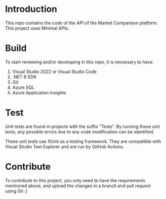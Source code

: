 # Introduction

This repo contains the code of the API of the Market Comparison platform. This project uses Minimal APIs.

# Build

To start reviewing and/or developing in this repo, it is necessary to have:

1. Visual Studio 2022 or Visual Studio Code
2. .NET 8 SDK
3. Git
4. Azure SQL
5. Azure Application Insights

# Test

Unit tests are found in projects with the suffix "Tests". By running these unit tests, any possible errors due to any code modification can be identified.

These unit tests use XUnit as a testing framework. They are compatible with Visual Studio Test Explorer and are run by GitHub Actions.

# Contribute

To contribute to this project, you only need to have the requirements mentioned above, and upload the changes in a branch and pull request using Git :)
